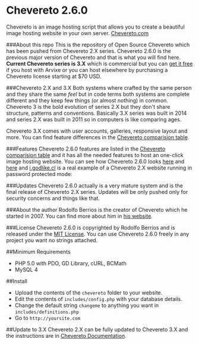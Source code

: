 Chevereto 2.6.0
=

Chevereto is an image hosting script that allows you to create a beautiful image hosting website in your own server. [Chevereto.com](http://chevereto.com)

###About this repo
This is the repository of Open Source Chevereto which has been pushed from Chevereto 2.X series. Chevereto 2.6.0 is the previous major version of Chevereto and that is what you will find here. **Current Chevereto series is 3.X** which is commercial but you can [get it free](http://chevereto.com/free) if you host with Arvixe or you can host elsewhere by purchasing a Chevereto license starting at $70 USD.

###Chevereto 2.X and 3.X
Both systems where crafted by the same person and they share the same *feel* but in code terms both systems are complete different and they keep few things (or almost nothing) in common. Chevereto 3 is the bold evolution of series 2.X but they don't share structure, patterns and conventions. Basically 3.X series was built in 2014 and series 2.X was built in 2011 so in computers is like comparing ages.

Chevereto 3.X comes with user accounts, galleries, responsive layout and more. You can find feature differences in the [Chevereto comparision table](http://chevereto.com/free). 


###Features
Chevereto 2.6.0 features are listed in the [Chevereto comparision table](http://chevereto.com/free) and it has all the needed features to host an one-click image hosting website. You can see how Chevereto 2.6.0 looks [here](http://chevereto.com/src/img/screens/V2_login.png) and [here](http://chevereto.com/src/img/screens/V2_home.png) and [i.godlike.cl](http://i.godlike.cl/) is a real example of a Chevereto 2.X website running in password protected mode: 

###Updates
Chevereto 2.6.0 actually is a very mature system and is the final release of Chevereto 2.X series. Updates will be only pushed only for security concerns and things like that.

###About the author
Rodolfo Berrios is the creator of Chevereto which he started in 2007. You can find more about him in [his website](http://rodolfoberrios.com).

###License
Chevereto 2.6.0 is copyrighted by Rodolfo Berríos and is released under the [MIT License](http://opensource.org/licenses/MIT). You can use Chevereto 2.6.0 freely in any project you want no strings attached.

##Minimum Requirements
- PHP 5.0 with PDO, GD Library, cURL, BCMath
- MySQL 4

##Install
- Upload the contents of the `chevereto` folder to your website.
- Edit the contents of `includes/config.php` with your database details.
- Change the default string `changeme` to anything you want in `includes/definitions.php`
- Go to `http://yoursite.com`

##Update to 3.X
Chevereto 2.X can be fully updated to Chevereto 3.X and the instructions are in [Chevereto Documentation](http://chevereto.com/docs/update-guide).